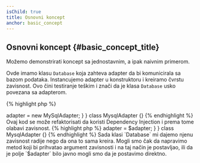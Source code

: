 ```yaml
---
isChild: true
title: Osnovni koncept
anchor: basic_concept
---
```


## Osnovni koncept {#basic_concept_title}

Možemo demonstrirati koncept sa jednostavnim, a ipak naivnim primerom.

Ovde imamo klasu `Database` koja zahteva adapter da bi komunicirala sa bazom podataka. Instancujemo adapter
u konstruktoru i kreiramo čvrstu zavisnost. Ovo čini testiranje teškim i znači da je klasa `Database`
usko povezana sa adapterom.

{% highlight php %}
<?php
namespace Database;

class Database
{
    protected $adapter;

    public function __construct()
    {
        $this->adapter = new MySqlAdapter;
    }
}

class MysqlAdapter {}
{% endhighlight %}

Ovaj kod se može refaktorisati da koristi Dependency Injection i prema tome olabavi zavisnost.

{% highlight php %}
<?php
namespace Database;

class Database
{
    protected $adapter;

    public function __construct(MySqlAdapter $adapter)
    {
        $this->adapter = $adapter;
    }
}

class MysqlAdapter {}
{% endhighlight %}

Sada klasi `Database` mi dajemo njenu zavisnost radije nego da ona to sama kreira. Mogli smo čak da napravimo
metod koji bi prihvatao argument zavisnosti i na taj način je postavljao, ili da je polje `$adapter` bilo
javno mogli smo da je postavimo direktno.
